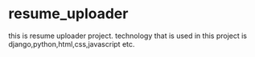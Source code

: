 # resume_uploader
this is resume uploader project. technology that is used in this project is django,python,html,css,javascript etc.
